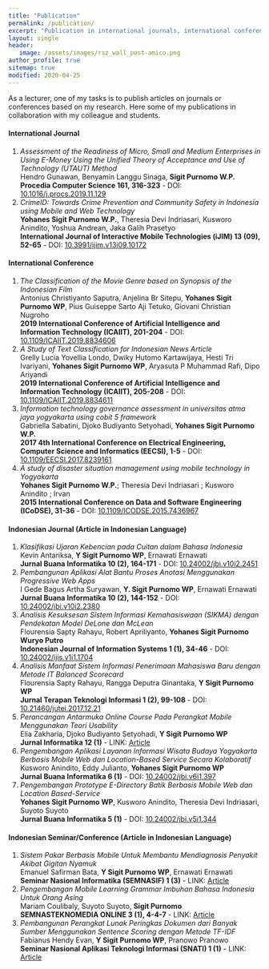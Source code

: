 ```yaml
---
title: "Publication"
permalink: /publication/
excerpt: "Publication in international journals, international conferences, Indonesian journals, and Indonesian seminars or conferences"
layout: single
header:
   image: /assets/images/rsz_wall_post-amico.png
author_profile: true
sitemap: true
modified: 2020-04-25
---
```


As a lecturer, one of my tasks is to publish articles on journals or conferences based on my research. Here some of my publications in collaboration with my colleague and students.

#### International Journal
1. *Assessment of the Readiness of Micro, Small and Medium Enterprises in Using E-Money Using the Unified Theory of Acceptance and Use of Technology (UTAUT) Method* <br />
   Hendro Gunawan, Benyamin Langgu Sinaga, **Sigit Purnomo W.P.** <br />
   **Procedia Computer Science 161, 316-323** - DOI: [10.1016/j.procs.2019.11.129](https://doi.org/10.1016/j.procs.2019.11.129)
2. *CrimeID: Towards Crime Prevention and Community Safety in Indonesia using Mobile and Web Technology* <br />
   **Yohanes Sigit Purnomo W.P.**, Theresia Devi Indriasari, Kusworo Anindito, Yoshua Andrean, Jaka Galih Prasetyo <br />
   **International Journal of Interactive Mobile Technologies (iJIM) 13 (09), 52-65** - DOI: [10.3991/ijim.v13i09.10172](https://doi.org/10.3991/ijim.v13i09.10172)

#### International Conference
1. *The Classification of the Movie Genre based on Synopsis of the Indonesian Film*<br />
   Antonius Christiyanto Saputra, Anjelina Br Sitepu, **Yohanes Sigit Purnomo WP**, Pius Guiseppe Sarto Aji Tetuko, Giovani Christian Nugroho <br />
   **2019 International Conference of Artificial Intelligence and Information Technology (ICAIIT), 201-204** - DOI: [10.1109/ICAIIT.2019.8834606](https://doi.org/10.1109/ICAIIT.2019.8834606)
2. *A Study of Text Classification for Indonesian News Article*<br />
   Grelly Lucia Yovellia Londo, Dwiky Hutomo Kartawijaya, Hesti Tri Ivariyani, **Yohanes Sigit Purnomo WP**, Aryasuta P Muhammad Rafi, Dipo Ariyandi <br />
   **2019 International Conference of Artificial Intelligence and Information Technology (ICAIIT), 205-208** - DOI: [10.1109/ICAIIT.2019.8834611](https://doi.org/10.1109/ICAIIT.2019.8834611)
3. *Information technology governance assessment in universitas atma jaya yogyakarta using cobit 5 framework* <br />
   Gabriella Sabatini, Djoko Budiyanto Setyohadi, **Yohanes Sigit Purnomo W.P.** <br />
   **2017 4th International Conference on Electrical Engineering, Computer Science and Informatics (EECSI), 1-5** - DOI: [10.1109/EECSI.2017.8239161](https://doi.org/10.1109/EECSI.2017.8239161)
4. *A study of disaster situation management using mobile technology in Yogyakarta* <br />
   **Yohanes Sigit Purnomo W.P.**; Theresia Devi Indriasari ; Kusworo Anindito ; Irvan <br />
   **2015 International Conference on Data and Software Engineering (ICoDSE), 31-36** -  DOI: [10.1109/ICODSE.2015.7436967](https://doi.org/10.1109/ICODSE.2015.7436967)
   
#### Indonesian Journal (Article in Indonesian Language)
1. *Klasifikasi Ujaran Kebencian pada Cuitan dalam Bahasa Indonesia* <br />
   Kevin Antariksa, **Y Sigit Purnomo WP**, Ernawati Ernawati<br />
   **Jurnal Buana Informatika 10 (2), 164-171** - DOI: [10.24002/jbi.v10i2.2451](https://doi.org/10.24002/jbi.v10i2.2451)
2. *Pembangunan Aplikasi Alat Bantu Proses Anotasi Menggunakan Progressive Web Apps* <br />
   I Gede Bagus Artha Suryawan, **Y. Sigit Purnomo WP**, Ernawati Ernawati <br />
   **Jurnal Buana Informatika 10 (2), 144-152** - DOI: [10.24002/jbi.v10i2.2380](https://doi.org/10.24002/jbi.v10i2.2380)
3. *Analisis Kesuksesan Sistem Informasi Kemahasiswaan (SIKMA) dengan Pendekatan Model DeLone dan McLean* <br />
   Flourensia Sapty Rahayu, Robert Apriliyanto, **Yohanes Sigit Purnomo Wuryo Putro** <br />
   **Indonesian Journal of Information Systems 1 (1), 34-46** - DOI: [10.24002/ijis.v1i1.1704](https://doi.org/10.24002/ijis.v1i1.1704)
4. *Analisis Manfaat Sistem Informasi Penerimaan Mahasiswa Baru dengan Metode IT Balanced Scorecard* <br />
   Flourensia Sapty Rahayu, Rangga Deputra Ginantaka, **Y Sigit Purnomo WP**<br />
   **Jurnal Terapan Teknologi Informasi 1 (2), 99-108** - DOI: [10.21460/jutei.2017.12.21](https://doi.org/10.21460/jutei.2017.12.21)
5. *Perancangan Antarmuka Online Course Pada Perangkat Mobile Menggunakan Teori Usability* <br />
   Elia Zakharia, Djoko Budiyanto Setyohadi, **Y Sigit Purnomo WP**<br />
   **Jurnal Informatika 12 (1)** - LINK: [Article](http://garuda.ristekbrin.go.id/documents/detail/876465)
6. *Pengembangan Aplikasi Layanan Informasi Wisata Budaya Yogyakarta Berbasis Mobile Web dan Location-Based Service Secara Kolaboratif* <br />
   Kusworo Anindito, Eddy Julianto, **Yohanes Sigit Purnomo WP**<br />
   **Jurnal Buana Informatika 6 (1)** - DOI: [10.24002/jbi.v6i1.397](https://doi.org/10.24002/jbi.v6i1.397)
7. *Pengembangan Prototype E-Directory Batik Berbasis Mobile Web dan Location Based-Service* <br />
   **Yohanes Sigit Purnomo WP**, Kusworo Anindito, Theresia Devi Indriasari, Suyoto Suyoto<br />
   **Jurnal Buana Informatika 5 (1)** - DOI: [10.24002/jbi.v5i1.344](https://doi.org/10.24002/jbi.v5i1.344)

#### Indonesian Seminar/Conference (Article in Indonesian Language)
1. *Sistem Pakar Berbasis Mobile Untuk Membantu Mendiagnosis Penyakit Akibat Gigitan Nyamuk* <br />
   Emanuel Safirman Bata, **Y Sigit Purnomo WP**, Ernawati Ernawati<br />
   **Seminar Nasional Informatika (SEMNASIF) 1 (3)** - LINK: [Article](http://jurnal.upnyk.ac.id/index.php/semnasif/article/view/1044)
2. *Pengembangan Mobile Learning Grammar Imbuhan Bahasa Indonesia Untuk Orang Asing* <br />
   Mariam Coulibaly, Suyoto Suyoto, **Sigit Purnomo**<br />
   **SEMNASTEKNOMEDIA ONLINE 3 (1), 4-4-7** - LINK: [Article](https://www.ojs.amikom.ac.id/index.php/semnasteknomedia/article/view/943)
3. *Pembangunan Perangkat Lunak Peringkas Dokumen dari Banyak Sumber Menggunakan Sentence Scoring dengan Metode TF-IDF* <br />
   Fabianus Hendy Evan, **Y Sigit Purnomo WP**, Pranowo Pranowo<br />
   **Seminar Nasional Aplikasi Teknologi Informasi (SNATI) 1 (1)** - LINK: [Article](https://journal.uii.ac.id/Snati/article/view/3286)




